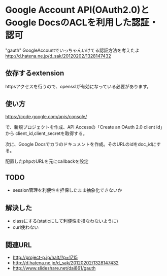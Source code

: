 # Google Account API(OAuth2.0)とGoogle DocsのACLを利用した認証・認可

"gauth" GoogleAccountでいっちゃんいけてる認証方法を考えたよ
http://d.hatena.ne.jp/d_sak/20120202/1328147432

## 依存するextension
httpsアクセスを行うので、opensslが有効になっている必要があります。

## 使い方

https://code.google.com/apis/console/

で、新規プロジェクトを作成、API Accessの「Create an OAuth 2.0 client id」から
client_id,client_secretを取得する。

次に、Google Docsでカラのドキュメントを作成。そのURLのidをdoc_idにする。

配置したphpのURLを元にcallbackを設定

## TODO 
+ session管理を利便性を担保したまま抽象化できないか

## 解決した
+ classにする(staticにして利便性を損なわないように)
+ curl使わない

## 関連URL
+ http://project-p.jp/halt/?p=1715
+ http://d.hatena.ne.jp/d_sak/20120202/1328147432
+ http://www.slideshare.net/dai861/gauth
